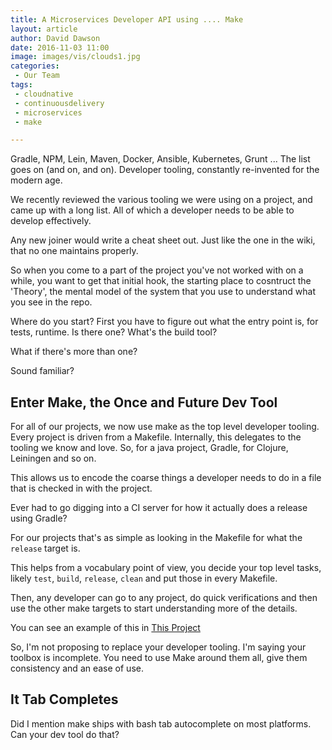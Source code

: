 ```yaml
---
title: A Microservices Developer API using .... Make
layout: article
author: David Dawson
date: 2016-11-03 11:00
image: images/vis/clouds1.jpg
categories:
 - Our Team
tags:
 - cloudnative
 - continuousdelivery
 - microservices
 - make

---
```


Gradle, NPM, Lein, Maven, Docker, Ansible, Kubernetes, Grunt ... The list goes on (and on, and on). Developer tooling, constantly re-invented for the modern age.

We recently reviewed the various tooling we were using on a project, and came up with a long list. All of which a developer needs
to be able to develop effectively.

Any new joiner would write a cheat sheet out. Just like the one in the wiki, that no one maintains properly.

So when you come to a part of the project you've not worked with on a while, you want to get that initial hook, the starting place to cosntruct the 'Theory', the mental model of the system that you use to understand what you see in the repo.

Where do you start?  First you have to figure out what the entry point is, for tests, runtime. Is there one?  What's the build tool?

What if there's more than one?

Sound familiar?

## Enter Make, the Once and Future Dev Tool

For all of our projects, we now use make as the top level developer tooling. Every project is driven from a Makefile.
Internally, this delegates to the tooling we know and love. So, for a java project, Gradle, for Clojure, Leiningen and so on.

This allows us to encode the coarse things a developer needs to do in a file that is checked in with the project.

Ever had to go digging into a CI server for how it actually does a release using Gradle?

For our projects that's as simple as looking in the Makefile for what the `release` target is.

This helps from a vocabulary point of view, you decide your top level tasks, likely `test`, `build`, `release`, `clean` and put those in every Makefile.

Then, any developer can go to any project, do quick verifications and then use the other make targets to start understanding more of the details.

You can see an example of this in [This Project](https://github.com/muoncore/muon-intro-talk)

So, I'm not proposing to replace your developer tooling. I'm saying your toolbox is incomplete. You need to use Make around them all,
give them consistency and an ease of use.

## It Tab Completes

Did I mention make ships with bash tab autocomplete on most platforms. Can your dev tool do that?
